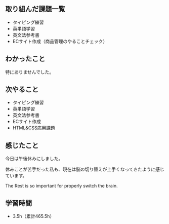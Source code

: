 ## 取り組んだ課題一覧
- タイピング練習
- 英単語学習
- 英文法参考書
- ECサイト作成（商品管理のやることチェック）
## わかったこと
特にありませんでした。
## 次やること
- タイピング練習
- 英単語学習
- 英文法参考書
- ECサイト作成
- HTML&CSS応用課題
## 感じたこと
今日は午後休みにしました。

休みことが苦手だった私も、現在は脳の切り替えが上手くなってきたように感じています。

The Rest is so important for properly switch the brain.

## 学習時間
- 3.5h（累計465.5h）
